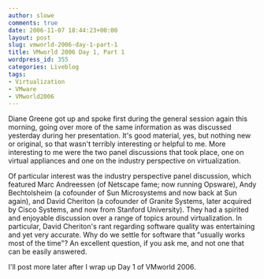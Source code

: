 ```yaml
---
author: slowe
comments: true
date: 2006-11-07 18:44:23+00:00
layout: post
slug: vmworld-2006-day-1-part-1
title: VMworld 2006 Day 1, Part 1
wordpress_id: 355
categories: Liveblog
tags:
- Virtualization
- VMware
- VMworld2006
---
```


Diane Greene got up and spoke first during the general session again this morning, going over more of the same information as was discussed yesterday during her presentation. It's good material, yes, but nothing new or original, so that wasn't terribly interesting or helpful to me. More interesting to me were the two panel discussions that took place, one on virtual appliances and one on the industry perspective on virtualization.

Of particular interest was the industry perspective panel discussion, which featured Marc Andreessen (of Netscape fame; now running Opsware), Andy Bechtolsheim (a cofounder of Sun Microsystems and now back at Sun again), and David Cheriton (a cofounder of Granite Systems, later acquired by Cisco Systems, and now from Stanford University). They had a spirited and enjoyable discussion over a range of topics around virtualization. In particular, David Cheriton's rant regarding software quality was entertaining and yet very accurate. Why do we settle for software that "usually works most of the time"? An excellent question, if you ask me, and not one that can be easily answered.

I'll post more later after I wrap up Day 1 of VMworld 2006.
